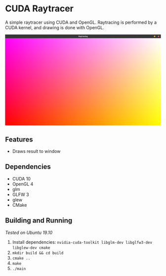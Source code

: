 # CUDA Raytracer
A simple raytracer using CUDA and OpenGL. Raytracing is performed by a CUDA kernel,
and drawing is done with OpenGL.

![Screenshot](screenshot.png)

## Features
- Draws result to window

## Dependencies
- CUDA 10
- OpenGL 4
- glm
- GLFW 3
- glew
- CMake

## Building and Running
*Tested on Ubuntu 19.10*

1. Install dependencies: `nvidia-cuda-toolkit libglm-dev libglfw3-dev libglew-dev cmake`
2. `mkdir build && cd build`
3. `cmake ..`
4. `make`
5. `./main`
